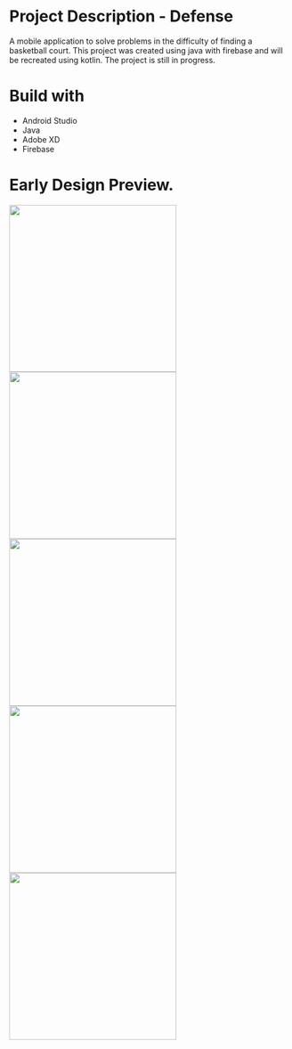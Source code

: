 # Project Description - Defense
A mobile application to solve problems in the difficulty of finding a basketball court.
This project was created using java with firebase and will be recreated using kotlin.
The project is still in progress.

# Build with
* Android Studio
* Java
* Adobe XD
* Firebase

# Early Design Preview.

<img src="images/Android%20Mobile%20–%203.png" width =300> <img src="images/Android%20Mobile%20–%204.png" width =300> <img src="images/Android%20Mobile%20–%201.png" width =300> <img src="images/Android%20Mobile%20–%202.png" width =300> <img src="images/Android%20Mobile%20–%205.png" width =300>
